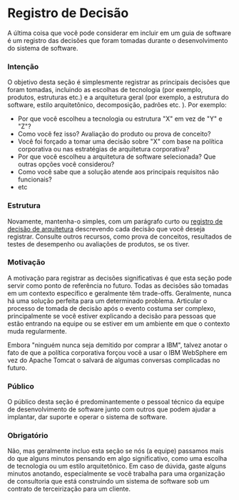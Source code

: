 # Registro de Decisão

A última coisa que você pode considerar em incluir em um guia de software é um registro das decisões que foram tomadas durante o desenvolvimento do sistema de software.

### Intenção

O objetivo desta seção é simplesmente registrar as principais decisões que foram tomadas, incluindo as escolhas de tecnologia (por exemplo, produtos, estruturas etc.) e a arquitetura geral (por exemplo, a estrutura do software, estilo arquitetônico, decomposição, padrões etc. ). Por exemplo:

- Por que você escolheu a tecnologia ou estrutura "X" em vez de "Y" e "Z"?
-   Como você fez isso? Avaliação do produto ou prova de conceito?
- Você foi forçado a tomar uma decisão sobre "X" com base na política corporativa ou nas estratégias de arquitetura corporativa?
- Por que você escolheu a arquitetura de software selecionada? Que outras opções você considerou?
- Como você sabe que a solução atende aos principais requisitos não funcionais?
- etc

### Estrutura

Novamente, mantenha-o simples, com um parágrafo curto ou [registro de decisão de arquitetura](http://thinkrelevance.com/blog/2011/11/15/documenting-architecture-decisions) descrevendo cada decisão que você deseja registrar. Consulte outros recursos, como prova de conceitos, resultados de testes de desempenho ou avaliações de produtos, se os tiver.

### Motivação

A motivação para registrar as decisões significativas é que esta seção pode servir como ponto de referência no futuro. Todas as decisões são tomadas em um contexto específico e geralmente têm trade-offs. Geralmente, nunca há uma solução perfeita para um determinado problema. Articular o processo de tomada de decisão após o evento costuma ser complexo, principalmente se você estiver explicando a decisão para pessoas que estão entrando na equipe ou se estiver em um ambiente em que o contexto muda regularmente.

Embora "ninguém nunca seja demitido por comprar a IBM", talvez anotar o fato de que a política corporativa forçou você a usar o IBM WebSphere em vez do Apache Tomcat o salvará de algumas conversas complicadas no futuro.

### Público

O público desta seção é predominantemente o pessoal técnico da equipe de desenvolvimento de software junto com outros que podem ajudar a implantar, dar suporte e operar o sistema de software.

### Obrigatório

Não, mas geralmente incluo esta seção se nós (a equipe) passamos mais do que alguns minutos pensando em algo significativo, como uma escolha de tecnologia ou um estilo arquitetônico. Em caso de dúvida, gaste alguns minutos anotando, especialmente se você trabalha para uma organização de consultoria que está construindo um sistema de software sob um contrato de terceirização para um cliente.